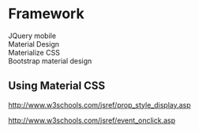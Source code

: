 # Framework  
JQuery mobile  
Material Design  
Materialize CSS  
Bootstrap material design  
## Using Material CSS
http://www.w3schools.com/jsref/prop_style_display.asp

http://www.w3schools.com/jsref/event_onclick.asp

